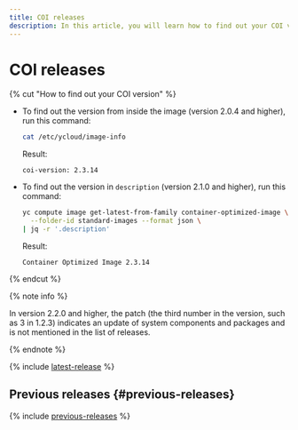 ```yaml
---
title: COI releases
description: In this article, you will learn how to find out your COI version and read about the previous COI releases.
---
```


# COI releases

{% cut "How to find out your COI version" %}

* To find out the version from inside the image (version 2.0.4 and higher), run this command:

  ```bash
  cat /etc/ycloud/image-info
  ```

  Result:

  ```text
  coi-version: 2.3.14
  ```

* To find out the version in `description` (version 2.1.0 and higher), run this command:

  ```bash
  yc compute image get-latest-from-family container-optimized-image \
    --folder-id standard-images --format json \
  | jq -r '.description'
  ```

  Result:

  ```text
  Container Optimized Image 2.3.14
  ```

{% endcut %}

{% note info %}

In version 2.2.0 and higher, the patch (the third number in the version, such as 3 in 1.2.3) indicates an update of system components and packages and is not mentioned in the list of releases.

{% endnote %}

{% include [latest-release](../_includes/cos/latest-release.md) %}

## Previous releases {#previous-releases}

{% include [previous-releases](../_includes/cos/previous-releases.md) %}
